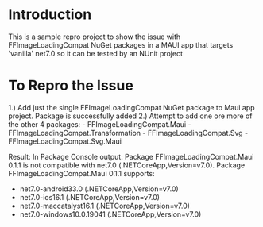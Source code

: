 # Introduction 
This is a sample repro project to show the issue with FFImageLoadingCompat NuGet packages in a MAUI app that targets 'vanilla' net7.0 so it can be tested by an NUnit project

# To Repro the Issue 
1.) Add just the single FFImageLoadingCompat NuGet package to Maui app project. Package is successfully added 
2.) Attempt to add one ore more of the other 4 packages:
    - FFImageLoadingCompat.Maui
    - FFImageLoadingCompat.Transformation
    - FFImageLoadingCompat.Svg
    - FFImageLoadingCompat.Svg.Maui

Result:
In Package Console output:
Package FFImageLoadingCompat.Maui 0.1.1 is not compatible with net7.0 (.NETCoreApp,Version=v7.0). Package FFImageLoadingCompat.Maui 0.1.1 supports:
  - net7.0-android33.0 (.NETCoreApp,Version=v7.0)
  - net7.0-ios16.1 (.NETCoreApp,Version=v7.0)
  - net7.0-maccatalyst16.1 (.NETCoreApp,Version=v7.0)
  - net7.0-windows10.0.19041 (.NETCoreApp,Version=v7.0)
